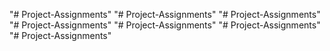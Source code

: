 "# Project-Assignments" 
"# Project-Assignments" 
"# Project-Assignments" 
"# Project-Assignments" 
"# Project-Assignments" 
"# Project-Assignments" 
"# Project-Assignments" 
